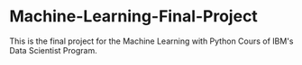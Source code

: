 # Machine-Learning-Final-Project
This is the final project for the Machine Learning with Python Cours of IBM's Data Scientist Program.
